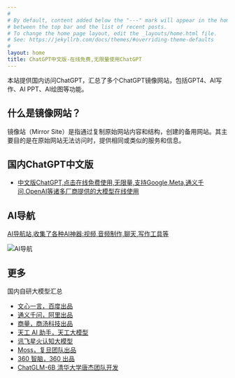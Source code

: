 ```yaml
---
#
# By default, content added below the "---" mark will appear in the home page
# between the top bar and the list of recent posts.
# To change the home page layout, edit the _layouts/home.html file.
# See: https://jekyllrb.com/docs/themes/#overriding-theme-defaults
#
layout: home
title: ChatGPT中文版-在线免费,无限量使用ChatGPT
---
```


本站提供国内访问ChatGPT，汇总了多个ChatGPT镜像网站，包括GPT4、AI写作、AI PPT、AI绘图等功能。

## 什么是镜像网站？

镜像站（Mirror Site）是指通过复制原始网站内容和结构，创建的备用网站。其主要目的是在原始网站无法访问时，提供相同或类似的服务和信息。

## 国内ChatGPT中文版

- [中文版ChatGPT,点击在线免费使用,无限量,支持Google,Meta,通义千问,OpenAI等诸多厂商提供的大模型在线使用](https://gpt.programnotes.cn)

## AI导航

[AI导航站,收集了各种AI神器:视频,音频制作,聊天,写作工具等](https://nav.programnotes.cn)

![AI导航](https://nav.programnotes.cn/icon/ai-nav.png)

## 更多

国内自研大模型汇总
- [文心一言，百度出品](https://yiyan.baidu.com/)
- [通义千问，阿里出品](https://tongyi.aliyun.com/)
- [商量，商汤科技出品](https://techday.sensetime.com/)
- [天工 AI 助手，天工大模型](https://tiangong.kunlun.com/)
- [讯飞星火认知大模型](https://xinghuo.xfyun.cn/)
- [Moss，复旦团队出品](https://moss.fastnlp.top/)
- [360 智脑，360 出品](https://www.so.com/zt/invite.html)
- [ChatGLM-6B 清华大学唐杰团队开发](https://github.com/THUDM/ChatGLM-6B)
